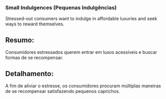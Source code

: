 ### Small Indulgences (Pequenas Indulgências)

Stressed-out consumers want to indulge in affordable luxuries and seek ways to reward themselves.

## Resumo:

Consumidores estressados querem entrar em luxos acessíveis e buscar formas de se recompensar.

## Detalhamento: 

A fim de aliviar o estresse, os consumidores procuram múltiplas maneiras de se recompensar satisfazendo pequenos caprichos.